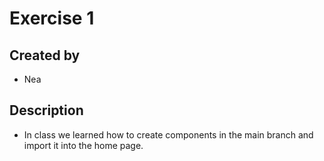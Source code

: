 # Exercise 1
## Created by
- Nea
## Description
- In class we learned how to create components in the main branch and import it into the home page. 
